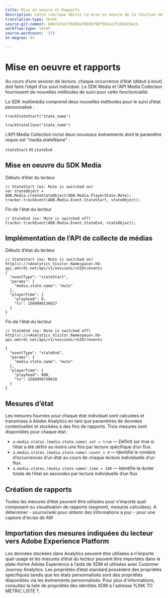 ```yaml
---
title: Mise en oeuvre et Rapports
description: Cette rubrique décrit la mise en oeuvre de la fonction de suivi de l’état du lecteur, y compris .
translation-type: tm+mt
source-git-commit: b0bfe74d1f6083e700dbf98f504a17518bd19ecb
workflow-type: tm+mt
source-wordcount: '271'
ht-degree: 0%

---
```



# Mise en oeuvre et rapports

Au cours d’une session de lecture, chaque occurrence d’état (début à bout) doit faire l’objet d’un suivi individuel. Le SDK Media et l’API Media Collection fournissent de nouvelles méthodes de suivi pour cette fonctionnalité.

Le SDK multimédia comprend deux nouvelles méthodes pour le suivi d’état personnalisé :

`trackStateStart("state_name")`

`trackStateClose("state_name")`


L’API Media Collection inclut deux nouveaux événements dont le paramètre requis est &quot;media.stateName&quot; :

`stateStart` et `stateEnd`

## Mise en oeuvre du SDK Media

Débuts d’état du lecteur

```
// StateStart (ex: Mute is switched on)
var stateObject = ADB.Media.createStateObject(ADB.Media.PlayerState.Mute);
tracker.trackEvent(ADB.Media.Event.StateStart, stateObject);
```

Fin de l&#39;état du lecteur

```
// StateEnd (ex: Mute is switched off)
tracker.trackEvent(ADB.Media.Event.StateEnd, stateObject);
```


## Implémentation de l’API de collecte de médias

Débuts d’état du lecteur

```
// StateStart (ex: Mute is switched on)
http(s)://<Analytics_Visitor_Namespace>.hb-api.omtrdc.net/api/v1/sessions/<SID>/events
{
  "eventType": "stateStart",
  "params": {
    "media.state.name": "mute"
  },
  "playerTime": {
    "playhead": 0,
    "ts": 1569999130627
  }
}
```

Fin de l&#39;état du lecteur

```
// StateEnd (ex: Mute is switched off)
http(s)://<Analytics_Visitor_Namespace>.hb-api.omtrdc.net/api/v1/sessions/<SID>/events

{
  "eventType": "stateEnd",
  "params": {
    "media.state.name": "mute"
  },
  "playerTime": {
    "playhead": 600,
    "ts": 1569999730638
  }
}
```

## Mesures d’état

Les mesures fournies pour chaque état individuel sont calculées et transmises à Adobe Analytics en tant que paramètres de données contextuelles et stockées à des fins de rapports. Trois mesures sont disponibles pour chaque état :

* `a.media.states.(media.state.name).set = true` — Définit sur true si l’état a été défini au moins une fois par lecture spécifique d’un flux.
* `a.media.states.(media.state.name).count = 4` — Identifie le nombre d’occurrences d’un état au cours de chaque lecture individuelle d’un flux.
* `a.media.states.(media.state.name).time = 240` — Identifie la durée totale de l’état en secondes par lecture individuelle d’un flux

## Création de rapports

Toutes les mesures d’état peuvent être utilisées pour n’importe quel composant ou visualisation de rapports (segment, mesures calculées).
A déterminer - source/wiki pour obtenir des informations à jour - pour une capture d&#39;écran de AW

## Importation des mesures indiquées du lecteur vers Adobe Experience Platform

Les données stockées dans Analytics peuvent être utilisées à n’importe quel usage et les mesures d’état du lecteur peuvent être importées dans la plate-forme Adobe Experience à l’aide de XDM et utilisées avec Customer Journey Analytics. Les propriétés d’état standard possèdent des propriétés spécifiques tandis que les états personnalisés sont des propriétés disponibles via les événements personnalisés. Pour plus d&#39;informations, consultez la liste de propriétés des identités XDM à l&#39;adresse ?LINK TO METRIC LISTE ?.

